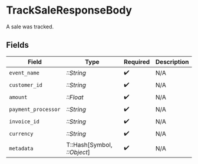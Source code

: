 # TrackSaleResponseBody

A sale was tracked.


## Fields

| Field                       | Type                        | Required                    | Description                 |
| --------------------------- | --------------------------- | --------------------------- | --------------------------- |
| `event_name`                | *::String*                  | :heavy_check_mark:          | N/A                         |
| `customer_id`               | *::String*                  | :heavy_check_mark:          | N/A                         |
| `amount`                    | *::Float*                   | :heavy_check_mark:          | N/A                         |
| `payment_processor`         | *::String*                  | :heavy_check_mark:          | N/A                         |
| `invoice_id`                | *::String*                  | :heavy_check_mark:          | N/A                         |
| `currency`                  | *::String*                  | :heavy_check_mark:          | N/A                         |
| `metadata`                  | T::Hash[Symbol, *::Object*] | :heavy_check_mark:          | N/A                         |